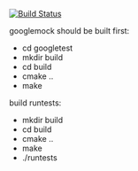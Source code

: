 [![Build Status](https://travis-ci.org/alext234/googlemock-template.svg?branch=master)](https://travis-ci.org/alext234/googlemock-template)


googlemock should be built first:
- cd googletest
- mkdir build
- cd build
- cmake ..
- make


build runtests:
- mkdir build
- cd build
- cmake ..
- make
- ./runtests





